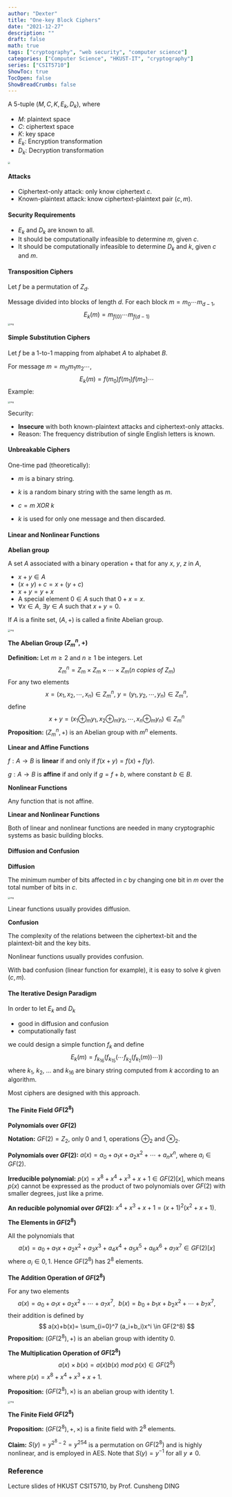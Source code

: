 ```yaml
---
author: "Dexter"
title: "One-key Block Ciphers"
date: "2021-12-27"
description: ""
draft: false
math: true
tags: ["cryptography", "web security", "computer science"]
categories: ["Computer Science", "HKUST-IT", "cryptography"]
series: ["CSIT5710"]
ShowToc: true
TocOpen: false
ShowBreadCrumbs: false
---
```


A 5-tuple $(M,C,K,E_k,D_k)$, where

- $M$: plaintext space
- $C$: ciphertext space
- $K$: key space
- $E_k$: Encryption transformation
- $D_k$: Decryption transformation

<img src="assets/EA0B1AC4E800DDE67EDF86081AA72D1A.png" style="zoom:33%;" />



#### Attacks

- Ciphertext-only attack: only know ciphertext $c$.
- Known-plaintext attack: know ciphertext-plaintext pair $(c,m)$.



#### Security Requirements

- $E_k$ and $D_k$ are known to all.
- It should be computationally infeasible to determine $m$, given $c$.
- It should be computationally infeasible to determine $D_k$ and $k$, given $c$ and $m$.



#### Transposition Ciphers

Let $f$ be a permutation of $Z_d$.

Message divided into blocks of length $d$. For each block $m=m_0 \cdots m_{d-1}$,
$$
E_k(m)=m_{f(0)} \cdots m_{f(d-1)}
$$
<img src="assets/3A59AC64ED6FFBA169C6D4F3BE795DE6.png" alt="img" style="zoom:33%;" />



#### Simple Substitution Ciphers

Let $f$ be a 1-to-1 mapping from alphabet $A$ to alphabet $B$.

For message $m=m_0m_1m_2 \cdots$,
$$
E_k(m)=f(m_0)f(m_1)f(m_2) \cdots
$$
Example:

<img src="assets/E4BA6FCAD98F82926CA8D876E93219C8.png" alt="img" style="zoom:33%;" />

Security: 

- **Insecure** with both known-plaintext attacks and ciphertext-only attacks.
- Reason: The frequency distribution of single English letters is known.



#### Unbreakable Ciphers

One-time pad (theoretically):

- $m$ is a binary string.

- $k$ is a random binary string with the same length as $m$.
- $c = m\ XOR\ k$
- $k$ is used for only one message and then discarded.



#### Linear and Nonlinear Functions

**Abelian group**

A set $A$ associated with a binary operation $+$ that for any $x$, $y$, $z$ in $A$,

- $x+y \in A$
- $(x+y)+c=x+(y+c)$
- $x+y=y+x$
- A special element $0 \in A$ such that $0+x=x$.
- $\forall x \in A$, $\exists y \in A$ such that $x+y=0$.

If $A$ is a finite set, $(A,+)$ is called a finite Abelian group.

<img src="assets/B8BFEEA4A26BF8F42A0B9BA0CB6F3859.png" alt="img" style="zoom:33%;" />

**The Abelian Group $(Z_m^n,+)$**

**Definition:** Let $m \geq 2$ and $n \geq 1$ be integers. Let
$$
Z_m^n=Z_m \times Z_m \times \cdots \times Z_m (n\ copies\ of\ Z_m)
$$
For any two elements
$$
x=(x_1,x_2, \cdots ,x_n) \in Z_m^n,\ y=(y_1,y_2, \cdots ,y_n) \in Z_m^n,
$$
define
$$
x+y=(x_1 \oplus_m y_1,x_2 \oplus_m y_2, \cdots ,x_n \oplus_m y_n) \in Z_m^n
$$
**Proposition:** $(Z_m^n,+)$ is an Abelian group with $m^n$ elements.

**Linear and Affine Functions**

$f:A \rightarrow B$ is **linear** if and only if $f(x+y)=f(x)+f(y)$.

$g:A \rightarrow B$ is **affine** if and only if $g=f+b$, where constant $b \in B$.

**Nonlinear Functions**

Any function that is not affine.

**Linear and Nonlinear Functions**

Both of linear and nonlinear functions are needed in many cryptographic systems as basic building blocks.



#### Diffusion and Confusion

**Diffusion**

The minimum number of bits affected in $c$ by changing one bit in $m$ over the total number of bits in $c$.

<img src="assets/9F222E5EDCA1319F910A442ACB87F718.png" alt="img" style="zoom:33%;" />

Linear functions usually provides diffusion.

**Confusion**

The complexity of the relations between the ciphertext-bit and the plaintext-bit and the key bits.

Nonlinear functions usually provides confusion.

With bad confusion (linear function for example), it is easy to solve $k$ given $(c,m)$.



#### The Iterative Design Paradigm

In order to let $E_k$ and $D_k$

- good in diffusion and confusion
- computationally fast

we could design a simple function $f_k$ and define
$$
E_k(m)=f_{k_{16}}(f_{k_{15}}( \cdots f_{k_2}(f_{k_1}(m)) \cdots ))
$$
where $k_1$, $k_2$, ... and $k_{16}$ are binary string computed from $k$ according to an algorithm.

Most ciphers are designed with this approach.



#### The Finite Field $GF(2^8)$

**Polynomials over $GF(2)$**

**Notation:** $GF(2)=Z_2$, only 0 and 1, operations $\oplus_2$ and $\otimes_2$.

**Polynomials over $GF(2)$:** $a(x)=a_0+a_1x+a_2x^2+ \cdots +a_nx^n$, where $a_i \in GF(2)$.

**Irreducible polynomial:** $p(x)=x^8+x^4+x^3+x+1 \in GF(2)[x]$, which means $p(x)$ cannot be expressed as the product of two polynomials over $GF(2)$ with smaller degrees, just like a prime.

**An reducible polynomial over $GF(2)$:** $x^4+x^3+x+1=(x+1)^2(x^2+x+1)$.

**The Elements in $GF(2^8)$**

All the polynomials that
$$
a(x)=a_0+a_1x+a_2x^2+a_3x^3+a_4x^4+a_5x^5+a_6x^6+a_7x^7 \in GF(2)[x]
$$
where $a_i \in {0,1}$. Hence $GF(2^8)$ has $2^8$ elements.

**The Addition Operation of $GF(2^8)$**

For any two elements
$$
a(x)=a_0+a_1x+a_2x^2+ \cdots +a_7x^7,\ \ b(x)=b_0+b_1x+b_2x^2+ \cdots +b_7x^7,
$$
their addition is defined by
$$
a(x)+b(x)= \sum_{i=0}^7 (a_i+b_i)x^i \in GF(2^8)
$$
**Proposition:** $(GF(2^8),+)$ is an abelian group with identity 0.

**The Multiplication Operation of $GF(2^8)$**
$$
a(x) \times b(x)=a(x)b(x)\ mod\ p(x) \in GF(2^8)
$$
where $p(x)=x^8+x^4+x^3+x+1$.

**Proposition:** $(GF(2^8),\times)$ is an abelian group with identity 1.

<img src="assets/9FEE4D2995AC39B5E3B2CDF19D55DA09.png" alt="img" style="zoom:33%;" />

**The Finite Field $GF(2^8)$**

**Proposition:** $(GF(2^8),+,\times)$ is a finite field with $2^8$ elements.

**Claim:** $S(y)=y^{2^8-2}=y^{254}$ is a permutation on $GF(2^8)$ and is highly nonlinear, and is employed in AES. Note that $S(y)=y^{-1}$ for all $y \neq 0$.

### Reference

Lecture slides of HKUST CSIT5710, by Prof. Cunsheng DING

